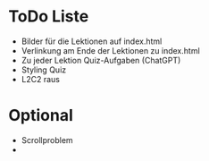 # ToDo Liste

- Bilder für die Lektionen auf index.html
- Verlinkung am Ende der Lektionen zu index.html
- Zu jeder Lektion Quiz-Aufgaben (ChatGPT)
- Styling Quiz
- L2C2 raus

# Optional

- Scrollproblem
-
